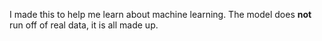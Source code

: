 I made this to help me learn about machine learning. 
The model does **not** run off of real data, it is all made up.

